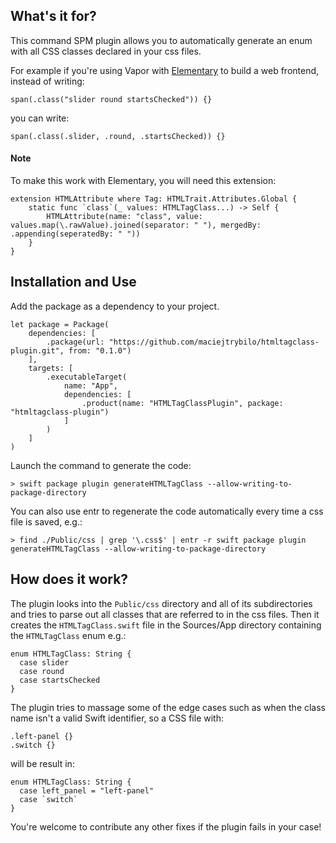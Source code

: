 ## What's it for?

This command SPM plugin allows you to automatically generate an enum with all CSS classes declared in your css files. 

For example if you're using Vapor with [Elementary](https://swiftpackageindex.com/sliemeobn/elementary) to build a web frontend, instead of writing:
```
span(.class("slider round startsChecked")) {}
```
you can write:
```
span(.class(.slider, .round, .startsChecked)) {}
```

#### Note

To make this work with Elementary, you will need this extension:
```
extension HTMLAttribute where Tag: HTMLTrait.Attributes.Global {
    static func `class`(_ values: HTMLTagClass...) -> Self {
        HTMLAttribute(name: "class", value: values.map(\.rawValue).joined(separator: " "), mergedBy: .appending(seperatedBy: " "))
    }
}
```

## Installation and Use

Add the package as a dependency to your project.

```
let package = Package(
    dependencies: [
        .package(url: "https://github.com/maciejtrybilo/htmltagclass-plugin.git", from: "0.1.0")
    ],
    targets: [
        .executableTarget(
            name: "App",
            dependencies: [
                .product(name: "HTMLTagClassPlugin", package: "htmltagclass-plugin")
            ]
        )
    ]
)
```

Launch the command to generate the code:
```
> swift package plugin generateHTMLTagClass --allow-writing-to-package-directory
```

You can also use entr to regenerate the code automatically every time a css file is saved, e.g.:
```
> find ./Public/css | grep '\.css$' | entr -r swift package plugin generateHTMLTagClass --allow-writing-to-package-directory
```

## How does it work?

The plugin looks into the `Public/css` directory and all of its subdirectories and tries to parse out all classes that are referred to in the css files. 
Then it creates the `HTMLTagClass.swift` file in the Sources/App directory containing the `HTMLTagClass` enum e.g.:
```
enum HTMLTagClass: String {
  case slider
  case round
  case startsChecked
}
```

The plugin tries to massage some of the edge cases such as when the class name isn't a valid Swift identifier, so a CSS file with:
```
.left-panel {}
.switch {}
```
will be result in:
```
enum HTMLTagClass: String {
  case left_panel = "left-panel"
  case `switch`
}
```

You're welcome to contribute any other fixes if the plugin fails in your case!
